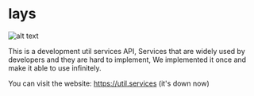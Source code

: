 # lays
![alt text](https://storage.googleapis.com/lays-static-files/util.services.png)

This is a development util services API, Services that are widely used by developers and they are hard to implement, We implemented it once and make it able to use infinitely.

You can visit the website: https://util.services (it's down now)

